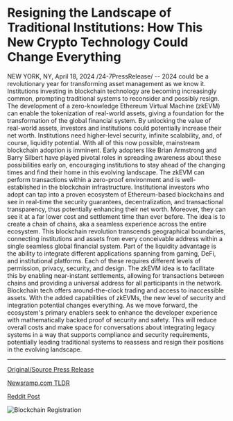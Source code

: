 # Resigning the Landscape of Traditional Institutions: How This New Crypto Technology Could Change Everything

NEW YORK, NY, April 18, 2024 /24-7PressRelease/ -- 2024 could be a revolutionary year for transforming asset management as we know it. Institutions investing in blockchain technology are becoming increasingly common, prompting traditional systems to reconsider and possibly resign.  The development of a zero-knowledge Ethereum Virtual Machine (zkEVM) can enable the tokenization of real-world assets, giving a foundation for the transformation of the global financial system. By unlocking the value of real-world assets, investors and institutions could potentially increase their net worth.  Institutions need higher-level security, infinite scalability, and, of course, liquidity potential. With all of this now possible, mainstream blockchain adoption is imminent. Early adopters like Brian Armstrong and Barry Silbert have played pivotal roles in spreading awareness about these possibilities early on, encouraging institutions to stay ahead of the changing times and find their home in this evolving landscape.  The zkEVM can perform transactions within a zero-proof environment and is well-established in the blockchain infrastructure. Institutional investors who adopt can tap into a proven ecosystem of Ethereum-based blockchains and see in real-time the security guarantees, decentralization, and transactional transparency, thus potentially enhancing their net worth. Moreover, they can see it at a far lower cost and settlement time than ever before.  The idea is to create a chain of chains, aka a seamless experience across the entire ecosystem. This blockchain revolution transcends geographical boundaries, connecting institutions and assets from every conceivable address within a single seamless global financial system. Part of the liquidity advantage is the ability to integrate different applications spanning from gaming, DeFi, and institutional platforms. Each of these requires different levels of permission, privacy, security, and design. The zkEVM idea is to facilitate this by enabling near-instant settlements, allowing for transactions between chains and providing a universal address for all participants in the network.  Blockchain tech offers around-the-clock trading and access to inaccessible assets. With the added capabilities of zkEVMs, the new level of security and integration potential changes everything. As we move forward, the ecosystem's primary enablers seek to enhance the developer experience with mathematically backed proof of security and safety. This will reduce overall costs and make space for conversations about integrating legacy systems in a way that supports compliance and security requirements, potentially leading traditional systems to reassess and resign their positions in the evolving landscape. 

---

[Original/Source Press Release](https://www.24-7pressrelease.com/press-release/510142/resigning-the-landscape-of-traditional-institutions-how-this-new-crypto-technology-could-change-everything)
                    

[Newsramp.com TLDR](https://newsramp.com/curated-news/revolutionary-year-for-asset-management-zkevm-and-blockchain-adoption/8818a61243f461213b9b085a0566e378) 

 



[Reddit Post](https://www.reddit.com/r/CryptoNewsInfo/comments/1c6x8kk/revolutionary_year_for_asset_management_zkevm_and/) 



![Blockchain Registration](https://cdn.newsramp.app/24-7PressRelease/qrcode/244/18/face725a.webp)